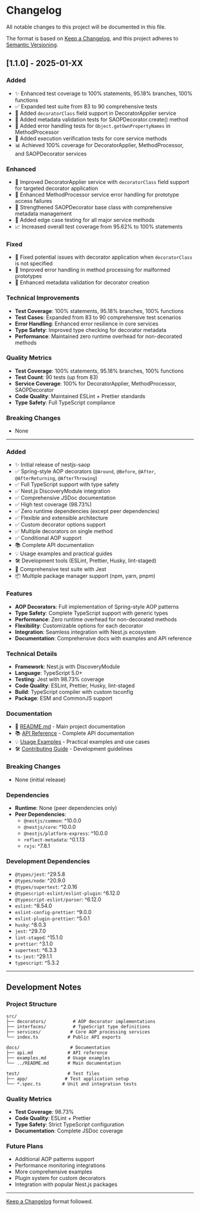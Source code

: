 # Changelog

All notable changes to this project will be documented in this file.

The format is based on [Keep a Changelog](https://keepachangelog.com/en/1.0.0/),
and this project adheres to [Semantic Versioning](https://semver.org/spec/v2.0.0.html).

## [1.1.0] - 2025-01-XX

### Added
- ✨ Enhanced test coverage to 100% statements, 95.18% branches, 100% functions
- ✅ Expanded test suite from 83 to 90 comprehensive tests
- 🧪 Added `decoratorClass` field support in DecoratorApplier service
- 🧪 Added metadata validation tests for SAOPDecorator.create() method
- 🧪 Added error handling tests for `Object.getOwnPropertyNames` in MethodProcessor
- 🧪 Added execution verification tests for core service methods
- 📊 Achieved 100% coverage for DecoratorApplier, MethodProcessor, and SAOPDecorator services

### Enhanced
- 🔧 Improved DecoratorApplier service with `decoratorClass` field support for targeted decorator application
- 🔧 Enhanced MethodProcessor service error handling for prototype access failures
- 🔧 Strengthened SAOPDecorator base class with comprehensive metadata management
- 🧪 Added edge case testing for all major service methods
- 📈 Increased overall test coverage from 95.62% to 100% statements

### Fixed
- 🐛 Fixed potential issues with decorator application when `decoratorClass` is not specified
- 🐛 Improved error handling in method processing for malformed prototypes
- 🐛 Enhanced metadata validation for decorator creation

### Technical Improvements
- **Test Coverage**: 100% statements, 95.18% branches, 100% functions
- **Test Cases**: Expanded from 83 to 90 comprehensive test scenarios
- **Error Handling**: Enhanced error resilience in core services
- **Type Safety**: Improved type checking for decorator metadata
- **Performance**: Maintained zero runtime overhead for non-decorated methods

### Quality Metrics
- **Test Coverage**: 100% statements, 95.18% branches, 100% functions
- **Test Count**: 90 tests (up from 83)
- **Service Coverage**: 100% for DecoratorApplier, MethodProcessor, SAOPDecorator
- **Code Quality**: Maintained ESLint + Prettier standards
- **Type Safety**: Full TypeScript compliance

### Breaking Changes
- None

---

### Added
- ✨ Initial release of nestjs-saop
- ✅ Spring-style AOP decorators (`@Around`, `@Before`, `@After`, `@AfterReturning`, `@AfterThrowing`)
- ✅ Full TypeScript support with type safety
- ✅ Nest.js DiscoveryModule integration
- ✅ Comprehensive JSDoc documentation
- ✅ High test coverage (98.73%)
- ✅ Zero runtime dependencies (except peer dependencies)
- ✅ Flexible and extensible architecture
- ✅ Custom decorator options support
- ✅ Multiple decorators on single method
- ✅ Conditional AOP support
- 📚 Complete API documentation
- 💡 Usage examples and practical guides
- 🛠️ Development tools (ESLint, Prettier, Husky, lint-staged)
- 🧪 Comprehensive test suite with Jest
- 📦 Multiple package manager support (npm, yarn, pnpm)

### Features
- **AOP Decorators**: Full implementation of Spring-style AOP patterns
- **Type Safety**: Complete TypeScript support with generic types
- **Performance**: Zero runtime overhead for non-decorated methods
- **Flexibility**: Customizable options for each decorator
- **Integration**: Seamless integration with Nest.js ecosystem
- **Documentation**: Comprehensive docs with examples and API reference

### Technical Details
- **Framework**: Nest.js with DiscoveryModule
- **Language**: TypeScript 5.0+
- **Testing**: Jest with 98.73% coverage
- **Code Quality**: ESLint, Prettier, Husky, lint-staged
- **Build**: TypeScript compiler with custom tsconfig
- **Package**: ESM and CommonJS support

### Documentation
- 📖 [README.md](../README.md) - Main project documentation
- 📚 [API Reference](./api.md) - Complete API documentation
- 💡 [Usage Examples](./examples.md) - Practical examples and use cases
- 🛠️ [Contributing Guide](../CONTRIBUTING.md) - Development guidelines

### Breaking Changes
- None (initial release)

### Dependencies
- **Runtime**: None (peer dependencies only)
- **Peer Dependencies**:
  - `@nestjs/common`: ^10.0.0
  - `@nestjs/core`: ^10.0.0
  - `@nestjs/platform-express`: ^10.0.0
  - `reflect-metadata`: ^0.1.13
  - `rxjs`: ^7.8.1

### Development Dependencies
- `@types/jest`: ^29.5.8
- `@types/node`: ^20.9.0
- `@types/supertest`: ^2.0.16
- `@typescript-eslint/eslint-plugin`: ^6.12.0
- `@typescript-eslint/parser`: ^6.12.0
- `eslint`: ^8.54.0
- `eslint-config-prettier`: ^9.0.0
- `eslint-plugin-prettier`: ^5.0.1
- `husky`: ^8.0.3
- `jest`: ^29.7.0
- `lint-staged`: ^15.1.0
- `prettier`: ^3.1.0
- `supertest`: ^6.3.3
- `ts-jest`: ^29.1.1
- `typescript`: ^5.3.2

---

## Development Notes

### Project Structure
```
src/
├── decorators/          # AOP decorator implementations
├── interfaces/          # TypeScript type definitions
├── services/           # Core AOP processing services
└── index.ts           # Public API exports

docs/                   # Documentation
├── api.md             # API reference
├── examples.md        # Usage examples
└── ../README.md       # Main documentation

test/                  # Test files
├── app/              # Test application setup
└── *.spec.ts        # Unit and integration tests
```

### Quality Metrics
- **Test Coverage**: 98.73%
- **Code Quality**: ESLint + Prettier
- **Type Safety**: Strict TypeScript configuration
- **Documentation**: Complete JSDoc coverage

### Future Plans
- Additional AOP patterns support
- Performance monitoring integrations
- More comprehensive examples
- Plugin system for custom decorators
- Integration with popular Nest.js packages

---

[Keep a Changelog](https://keepachangelog.com/en/1.0.0/) format followed.
